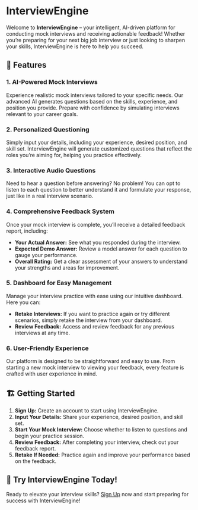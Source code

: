 # InterviewEngine

Welcome to **InterviewEngine** – your intelligent, AI-driven platform for conducting mock interviews and receiving actionable feedback! Whether you’re preparing for your next big job interview or just looking to sharpen your skills, InterviewEngine is here to help you succeed.

## 🚀 Features

### 1. AI-Powered Mock Interviews
Experience realistic mock interviews tailored to your specific needs. Our advanced AI generates questions based on the skills, experience, and position you provide. Prepare with confidence by simulating interviews relevant to your career goals.

### 2. Personalized Questioning
Simply input your details, including your experience, desired position, and skill set. InterviewEngine will generate customized questions that reflect the roles you’re aiming for, helping you practice effectively.

### 3. Interactive Audio Questions
Need to hear a question before answering? No problem! You can opt to listen to each question to better understand it and formulate your response, just like in a real interview scenario.

### 4. Comprehensive Feedback System
Once your mock interview is complete, you’ll receive a detailed feedback report, including:
- **Your Actual Answer:** See what you responded during the interview.
- **Expected Demo Answer:** Review a model answer for each question to gauge your performance.
- **Overall Rating:** Get a clear assessment of your answers to understand your strengths and areas for improvement.

### 5. Dashboard for Easy Management
Manage your interview practice with ease using our intuitive dashboard. Here you can:
- **Retake Interviews:** If you want to practice again or try different scenarios, simply retake the interview from your dashboard.
- **Review Feedback:** Access and review feedback for any previous interviews at any time.

### 6. User-Friendly Experience
Our platform is designed to be straightforward and easy to use. From starting a new mock interview to viewing your feedback, every feature is crafted with user experience in mind.

## 🏗️ Getting Started

1. **Sign Up:** Create an account to start using InterviewEngine.
2. **Input Your Details:** Share your experience, desired position, and skill set.
3. **Start Your Mock Interview:** Choose whether to listen to questions and begin your practice session.
4. **Review Feedback:** After completing your interview, check out your feedback report.
5. **Retake If Needed:** Practice again and improve your performance based on the feedback.

## 🚀 Try InterviewEngine Today!

Ready to elevate your interview skills? [Sign Up](#) now and start preparing for success with InterviewEngine!
